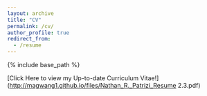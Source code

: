 ```yaml
---
layout: archive
title: "CV"
permalink: /cv/
author_profile: true
redirect_from:
  - /resume
---
```


{% include base_path %}


[Click Here to view my Up-to-date Curriculum Vitae!](http://magwang1.github.io/files/Nathan_R._Patrizi_Resume 2.3.pdf)

